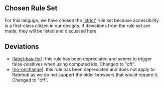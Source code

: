 ## Chosen Rule Set
For this languge, we have chosen the ['strict'](https://github.com/evcohen/eslint-plugin-jsx-a11y#difference-between-recommended-and-strict-mode) rule set because accessibility is a first-class citizen in our designs.  If deviations from the rule set are made, they will be listed and discussed here.

## Deviations
* [[label-has-for]](https://github.com/evcohen/eslint-plugin-jsx-a11y/blob/master/docs/rules/label-has-for.md): this rule has been depreciated and seems to trigger false-positives when using computed ids.  Changed to "off".
* [[no-onchange]](https://github.com/jsx-eslint/eslint-plugin-jsx-a11y/blob/master/docs/rules/no-onchange.md): this rule has been depreciated and does not apply to Ratehub as we do not support the older browsers that would require it.  Changed to "off".
